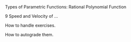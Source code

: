 Types of Parametric Functions: Rational Polynomial Function



9 Speed and Velocity of ...







How to handle exercises.

How to autograde them.


